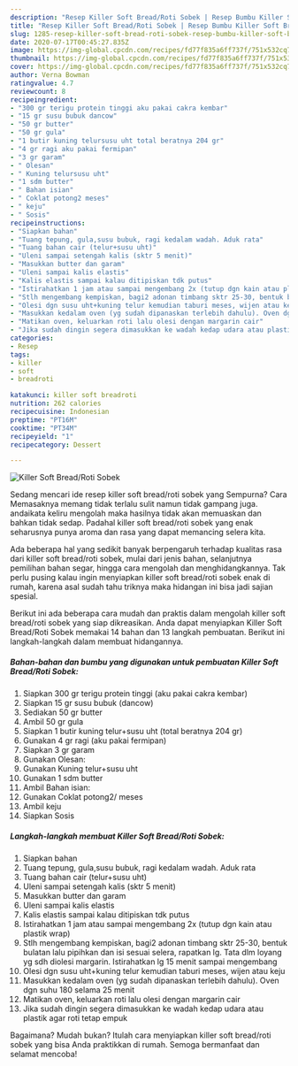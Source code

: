 ```yaml
---
description: "Resep Killer Soft Bread/Roti Sobek | Resep Bumbu Killer Soft Bread/Roti Sobek Yang Mudah Dan Praktis"
title: "Resep Killer Soft Bread/Roti Sobek | Resep Bumbu Killer Soft Bread/Roti Sobek Yang Mudah Dan Praktis"
slug: 1285-resep-killer-soft-bread-roti-sobek-resep-bumbu-killer-soft-bread-roti-sobek-yang-mudah-dan-praktis
date: 2020-07-17T00:45:27.835Z
image: https://img-global.cpcdn.com/recipes/fd77f835a6ff737f/751x532cq70/killer-soft-breadroti-sobek-foto-resep-utama.jpg
thumbnail: https://img-global.cpcdn.com/recipes/fd77f835a6ff737f/751x532cq70/killer-soft-breadroti-sobek-foto-resep-utama.jpg
cover: https://img-global.cpcdn.com/recipes/fd77f835a6ff737f/751x532cq70/killer-soft-breadroti-sobek-foto-resep-utama.jpg
author: Verna Bowman
ratingvalue: 4.7
reviewcount: 8
recipeingredient:
- "300 gr terigu protein tinggi aku pakai cakra kembar"
- "15 gr susu bubuk dancow"
- "50 gr butter"
- "50 gr gula"
- "1 butir kuning telursusu uht total beratnya 204 gr"
- "4 gr ragi aku pakai fermipan"
- "3 gr garam"
- " Olesan"
- " Kuning telursusu uht"
- "1 sdm butter"
- " Bahan isian"
- " Coklat potong2 meses"
- " keju"
- " Sosis"
recipeinstructions:
- "Siapkan bahan"
- "Tuang tepung, gula,susu bubuk, ragi kedalam wadah. Aduk rata"
- "Tuang bahan cair (telur+susu uht)"
- "Uleni sampai setengah kalis (sktr 5 menit)"
- "Masukkan butter dan garam"
- "Uleni sampai kalis elastis"
- "Kalis elastis sampai kalau ditipiskan tdk putus"
- "Istirahatkan 1 jam atau sampai mengembang 2x (tutup dgn kain atau plastik wrap)"
- "Stlh mengembang kempiskan, bagi2 adonan timbang sktr 25-30, bentuk bulatan lalu pipihkan dan isi sesuai selera, rapatkan lg. Tata dlm loyang yg sdh diolesi margarin. Istirahatkan lg 15 menit sampai mengembang"
- "Olesi dgn susu uht+kuning telur kemudian taburi meses, wijen atau keju"
- "Masukkan kedalam oven (yg sudah dipanaskan terlebih dahulu). Oven dgn suhu 180 selama 25 menit"
- "Matikan oven, keluarkan roti lalu olesi dengan margarin cair"
- "Jika sudah dingin segera dimasukkan ke wadah kedap udara atau plastik agar roti tetap empuk"
categories:
- Resep
tags:
- killer
- soft
- breadroti

katakunci: killer soft breadroti 
nutrition: 262 calories
recipecuisine: Indonesian
preptime: "PT16M"
cooktime: "PT34M"
recipeyield: "1"
recipecategory: Dessert

---
```



![Killer Soft Bread/Roti Sobek](https://img-global.cpcdn.com/recipes/fd77f835a6ff737f/751x532cq70/killer-soft-breadroti-sobek-foto-resep-utama.jpg)

Sedang mencari ide resep killer soft bread/roti sobek yang Sempurna? Cara Memasaknya memang tidak terlalu sulit namun tidak gampang juga. andaikata keliru mengolah maka hasilnya tidak akan memuaskan dan bahkan tidak sedap. Padahal killer soft bread/roti sobek yang enak seharusnya punya aroma dan rasa yang dapat memancing selera kita.

Ada beberapa hal yang sedikit banyak berpengaruh terhadap kualitas rasa dari killer soft bread/roti sobek, mulai dari jenis bahan, selanjutnya pemilihan bahan segar, hingga cara mengolah dan menghidangkannya. Tak perlu pusing kalau ingin menyiapkan killer soft bread/roti sobek enak di rumah, karena asal sudah tahu triknya maka hidangan ini bisa jadi sajian spesial.




Berikut ini ada beberapa cara mudah dan praktis dalam mengolah killer soft bread/roti sobek yang siap dikreasikan. Anda dapat menyiapkan Killer Soft Bread/Roti Sobek memakai 14 bahan dan 13 langkah pembuatan. Berikut ini langkah-langkah dalam membuat hidangannya.

<!--inarticleads1-->

##### Bahan-bahan dan bumbu yang digunakan untuk pembuatan Killer Soft Bread/Roti Sobek:

1. Siapkan 300 gr terigu protein tinggi (aku pakai cakra kembar)
1. Siapkan 15 gr susu bubuk (dancow)
1. Sediakan 50 gr butter
1. Ambil 50 gr gula
1. Siapkan 1 butir kuning telur+susu uht (total beratnya 204 gr)
1. Gunakan 4 gr ragi (aku pakai fermipan)
1. Siapkan 3 gr garam
1. Gunakan  Olesan:
1. Gunakan  Kuning telur+susu uht
1. Gunakan 1 sdm butter
1. Ambil  Bahan isian:
1. Gunakan  Coklat potong2/ meses
1. Ambil  keju
1. Siapkan  Sosis




<!--inarticleads2-->

##### Langkah-langkah membuat Killer Soft Bread/Roti Sobek:

1. Siapkan bahan
1. Tuang tepung, gula,susu bubuk, ragi kedalam wadah. Aduk rata
1. Tuang bahan cair (telur+susu uht)
1. Uleni sampai setengah kalis (sktr 5 menit)
1. Masukkan butter dan garam
1. Uleni sampai kalis elastis
1. Kalis elastis sampai kalau ditipiskan tdk putus
1. Istirahatkan 1 jam atau sampai mengembang 2x (tutup dgn kain atau plastik wrap)
1. Stlh mengembang kempiskan, bagi2 adonan timbang sktr 25-30, bentuk bulatan lalu pipihkan dan isi sesuai selera, rapatkan lg. Tata dlm loyang yg sdh diolesi margarin. Istirahatkan lg 15 menit sampai mengembang
1. Olesi dgn susu uht+kuning telur kemudian taburi meses, wijen atau keju
1. Masukkan kedalam oven (yg sudah dipanaskan terlebih dahulu). Oven dgn suhu 180 selama 25 menit
1. Matikan oven, keluarkan roti lalu olesi dengan margarin cair
1. Jika sudah dingin segera dimasukkan ke wadah kedap udara atau plastik agar roti tetap empuk




Bagaimana? Mudah bukan? Itulah cara menyiapkan killer soft bread/roti sobek yang bisa Anda praktikkan di rumah. Semoga bermanfaat dan selamat mencoba!
